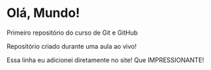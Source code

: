 # Olá, Mundo!
 Primeiro repositório do curso de Git e GitHub

Repositório criado durante uma aula ao vivo!

Essa linha eu adicionei diretamente  no site! Que IMPRESSIONANTE!
